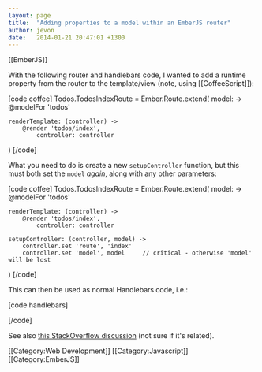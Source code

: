 ```yaml
---
layout: page
title:  "Adding properties to a model within an EmberJS router"
author: jevon
date:   2014-01-21 20:47:01 +1300
---
```


[[EmberJS]]

With the following router and handlebars code, I wanted to add a runtime property from the router to the template/view (note, using [[CoffeeScript]]):

[code coffee]
Todos.TodosIndexRoute = Ember.Route.extend(
	model: ->
		@modelFor 'todos'

	renderTemplate: (controller) ->
		@render 'todos/index',
			controller: controller
)
[/code]

What you need to do is create a new `setupController` function, but this must both set the `model` _again_, along with any other parameters:

[code coffee]
Todos.TodosIndexRoute = Ember.Route.extend(
	model: ->
		@modelFor 'todos'

	renderTemplate: (controller) ->
		@render 'todos/index',
			controller: controller

	setupController: (controller, model) ->
		controller.set 'route', 'index'
		controller.set 'model', model     // critical - otherwise 'model' will be lost
)
[/code]

This can then be used as normal Handlebars code, i.e.:

[code handlebars]
<script type="text/x-handlebars" data-template-name="todos/index">
  {<!-- -->{route}}
  <ul id="todo-list">
    {<!-- -->{#each itemController="todo"}}
      // ...
    {<!-- -->{/each}}
  </ul>
</script>
[/code]

See also <a href="http://stackoverflow.com/questions/14905264/unable-to-render-template-with-data-set-in-setupcontroller/21274223#21274223">this StackOverflow discussion</a> (not sure if it's related).

[[Category:Web Development]]
[[Category:Javascript]]
[[Category:EmberJS]]
